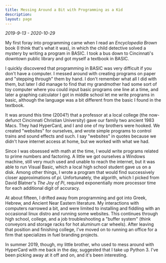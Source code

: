 ```yaml
---
title: Messing Around a Bit with Programming as a Kid
description:
layout: page
---
```

*2019-9-13 - 2020-10-29*

My first foray into programming came when I read an *Encyclopedia Brown* book (I think that's what it was), in which the child detective solved a mystery by writing a program in BASIC. I took a bus down to Cincinnati's downtown public library and got myself a textbook in BASIC.

I quickly discovered that programming in BASIC was very difficult if you don't have a computer. I messed around with creating programs on paper and "stepping through" them by hand. I don't remember what all I did with them, but later I did manage to find that my grandmother had some sort of toy computer where you could input basic programs one line at a time, and later a graphing calculator I got in middle school let me write programs in basic, although the language was a bit different from the basic I found in the textbook.

It was around this time (2004?) that a professor at a local college (the now-defunct Cincinnati Christian University) gave our family two ancient 1983 Macs. They had HyperCard, and I and one of my brothers were hooked. We created "websites" for ourselves, and wrote simple programs to control trains and sound effects and such. I say "websites" in quotes because we didn't have internet access at home, but we worked with what we had.

Since I was obsessed with math at the time, I would write programs related to prime numbers and factoring. A little we got ourselves a Windows machine, still very much used and unable to reach the internet, but it was able to run Visual Basic, which a local high school student gave us on a disk. Among other things, I wrote a program that would find successively closer approximations of *pi*. Unfortunately, the algorith, which I picked from David Blatner's *The Joy of Pi*, required exponentially more processor time for each additional digit of accuracy.

At about fifteen, I drifted away from programming and got into Greek, Hebrew, and Ancient Near Eastern literature. My interactions with computers narrowed a bit, and were limited to installing and fiddling with an occasional linux distro and running some websites. This continues through high school, college, and a job troubleshooting a "buffer system" (think conveyors and storage racks for hot aluminum car wheels). After leaving that position and finishing college, I've moved on to running an office for a firm that specializes in fuel branding projects.

In summer 2019, though, my little brother, who used to mess around with HyperCard with me back in the day, suggested that I take up Python 3. I've been picking away at it off and on, and it's been interesting.
